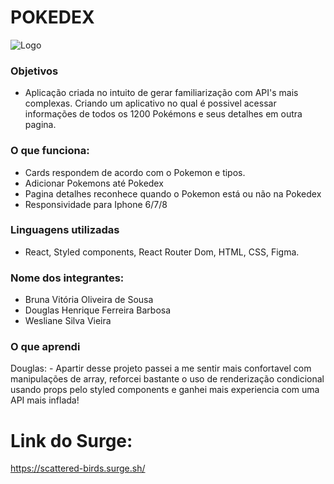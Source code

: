 # POKEDEX

![Logo](https://user-images.githubusercontent.com/103120880/180627255-13f3e484-65cb-4af0-9a95-4902c96c72cd.svg)

### Objetivos

- Aplicação criada no intuito de gerar familiarização com API's mais complexas. Criando um aplicativo no qual é possivel acessar informações de todos os 1200 Pokémons e seus detalhes em outra pagina.

### O que funciona:

- Cards respondem de acordo com o Pokemon e tipos.
- Adicionar Pokemons até Pokedex 
- Pagina detalhes reconhece quando o Pokemon está ou não na Pokedex
- Responsividade para Iphone 6/7/8

### Linguagens utilizadas

- React, Styled components, React Router Dom, HTML, CSS, Figma.

### Nome dos integrantes: 
- Bruna Vitória Oliveira de Sousa
- Douglas Henrique Ferreira Barbosa
- Wesliane Silva Vieira

### O que aprendi

Douglas: - Apartir desse projeto passei a me sentir mais confortavel com manipulações de array, reforcei bastante o uso de renderização condicional usando props pelo styled components e ganhei mais experiencia com uma API mais inflada!

# Link do Surge: 

https://scattered-birds.surge.sh/
